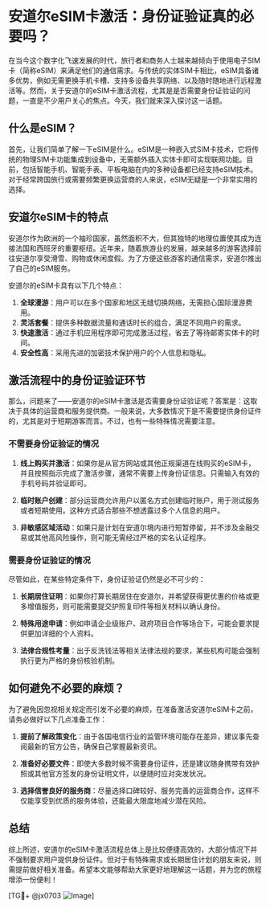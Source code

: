 # 安道尔eSIM卡激活：身份证验证真的必要吗？

在当今这个数字化飞速发展的时代，旅行者和商务人士越来越倾向于使用电子SIM卡（简称eSIM）来满足他们的通信需求。与传统的实体SIM卡相比，eSIM具备诸多优势，例如无需更换手机卡槽、支持多设备共享网络、以及随时随地进行远程激活等。然而，关于安道尔的eSIM卡激活流程，尤其是是否需要身份证验证的问题，一直是不少用户关心的焦点。今天，我们就来深入探讨这一话题。

## 什么是eSIM？

首先，让我们简单了解一下eSIM是什么。eSIM是一种嵌入式SIM卡技术，它将传统的物理SIM卡功能集成到设备中，无需额外插入实体卡即可实现联网功能。目前，包括智能手机、智能手表、平板电脑在内的多种设备都已经支持eSIM技术。对于经常跨国旅行或需要频繁更换运营商的人来说，eSIM无疑是一个非常实用的选择。

## 安道尔eSIM卡的特点

安道尔作为欧洲的一个袖珍国家，虽然面积不大，但其独特的地理位置使其成为连接法国和西班牙的重要枢纽。近年来，随着旅游业的发展，越来越多的游客选择前往安道尔享受滑雪、购物或休闲度假。为了方便这些游客的通信需求，安道尔推出了自己的eSIM服务。

安道尔的eSIM卡具有以下几个特点：
1. **全球漫游**：用户可以在多个国家和地区无缝切换网络，无需担心国际漫游费用。
2. **灵活套餐**：提供多种数据流量和通话时长的组合，满足不同用户的需求。
3. **快速激活**：通过手机应用程序即可完成激活过程，省去了等待邮寄实体卡的时间。
4. **安全性高**：采用先进的加密技术保护用户的个人信息和隐私。

## 激活流程中的身份证验证环节

那么，问题来了——安道尔的eSIM卡激活是否需要身份证验证呢？答案是：这取决于具体的运营商和服务提供商。一般来说，大多数情况下是不需要提供身份证件的，尤其是对于短期游客而言。不过，也有一些特殊情况需要注意。

### 不需要身份证验证的情况

1. **线上购买并激活**：如果你是从官方网站或其他正规渠道在线购买的eSIM卡，并且按照指示完成了激活步骤，通常不需要上传身份证信息。只需输入有效的手机号码并验证即可。
   
2. **临时账户创建**：部分运营商允许用户以匿名方式创建临时账户，用于测试服务或者短期使用。这种方式适合那些不想透露过多个人信息的用户。

3. **非敏感区域活动**：如果只是计划在安道尔境内进行短暂停留，并不涉及金融交易或其他高风险操作，则可能无需经过严格的实名认证程序。

### 需要身份证验证的情况

尽管如此，在某些特定条件下，身份证验证仍然是必不可少的：

1. **长期居住证明**：如果你打算长期居住在安道尔，并希望获得更优惠的价格或更多增值服务，则可能需要提交护照复印件等相关材料以确认身份。

2. **特殊用途申请**：例如申请企业级账户、政府项目合作等场合下，可能会要求提供更加详细的个人资料。

3. **法律合规性考量**：出于反洗钱法等相关法律法规的要求，某些机构可能会强制执行更为严格的身份核验机制。

## 如何避免不必要的麻烦？

为了避免因忽视相关规定而引发不必要的麻烦，在准备激活安道尔eSIM卡之前，请务必做好以下几点准备工作：

1. **提前了解政策变化**：由于各国电信行业的监管环境可能存在差异，建议事先查阅最新的官方公告，确保自己掌握最新资讯。
   
2. **准备好必要文件**：即使大多数时候不需要身份证件，还是建议随身携带有效护照或其他官方签发的身份证明文件，以便随时应对突发状况。

3. **选择信誉良好的服务商**：尽量选择口碑较好、服务完善的运营商合作，这样不仅能享受到优质的服务体验，还能最大限度地减少潜在风险。

## 总结

综上所述，安道尔的eSIM卡激活流程总体上是比较便捷高效的，大部分情况下并不强制要求用户提供身份证件。但对于有特殊需求或长期居住计划的朋友来说，则需提前做好相关准备。希望本文能够帮助大家更好地理解这一话题，并为您的旅程增添一份便利！

[TG💪+ @jx0703 ![Image](https://github.com/user-attachments/assets/dbca1d08-cadb-493c-b0ec-ad6f7a83f270)]
